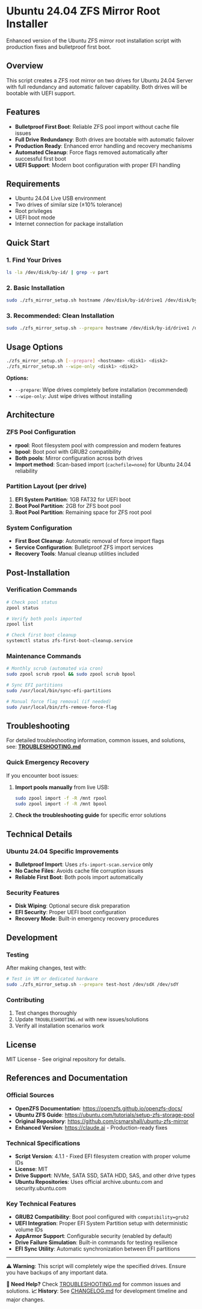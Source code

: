 # Ubuntu 24.04 ZFS Mirror Root Installer

Enhanced version of the Ubuntu ZFS mirror root installation script with production fixes and bulletproof first boot.

## Overview

This script creates a ZFS root mirror on two drives for Ubuntu 24.04 Server with full redundancy and automatic failover capability. Both drives will be bootable with UEFI support.

## Features

- **Bulletproof First Boot**: Reliable ZFS pool import without cache file issues
- **Full Drive Redundancy**: Both drives are bootable with automatic failover
- **Production Ready**: Enhanced error handling and recovery mechanisms
- **Automated Cleanup**: Force flags removed automatically after successful first boot
- **UEFI Support**: Modern boot configuration with proper EFI handling

## Requirements

- Ubuntu 24.04 Live USB environment
- Two drives of similar size (±10% tolerance)
- Root privileges
- UEFI boot mode
- Internet connection for package installation

## Quick Start

### 1. Find Your Drives
```bash
ls -la /dev/disk/by-id/ | grep -v part
```

### 2. Basic Installation
```bash
sudo ./zfs_mirror_setup.sh hostname /dev/disk/by-id/drive1 /dev/disk/by-id/drive2
```

### 3. Recommended: Clean Installation
```bash
sudo ./zfs_mirror_setup.sh --prepare hostname /dev/disk/by-id/drive1 /dev/disk/by-id/drive2
```

## Usage Options

```bash
./zfs_mirror_setup.sh [--prepare] <hostname> <disk1> <disk2>
./zfs_mirror_setup.sh --wipe-only <disk1> <disk2>
```

**Options:**
- `--prepare`: Wipe drives completely before installation (recommended)
- `--wipe-only`: Just wipe drives without installing

## Architecture

### ZFS Pool Configuration
- **rpool**: Root filesystem pool with compression and modern features
- **bpool**: Boot pool with GRUB2 compatibility
- **Both pools**: Mirror configuration across both drives
- **Import method**: Scan-based import (`cachefile=none`) for Ubuntu 24.04 reliability

### Partition Layout (per drive)
1. **EFI System Partition**: 1GB FAT32 for UEFI boot
2. **Boot Pool Partition**: 2GB for ZFS boot pool
3. **Root Pool Partition**: Remaining space for ZFS root pool

### System Configuration
- **First Boot Cleanup**: Automatic removal of force import flags
- **Service Configuration**: Bulletproof ZFS import services
- **Recovery Tools**: Manual cleanup utilities included

## Post-Installation

### Verification Commands
```bash
# Check pool status
zpool status

# Verify both pools imported
zpool list

# Check first boot cleanup
systemctl status zfs-first-boot-cleanup.service
```

### Maintenance Commands
```bash
# Monthly scrub (automated via cron)
sudo zpool scrub rpool && sudo zpool scrub bpool

# Sync EFI partitions
sudo /usr/local/bin/sync-efi-partitions

# Manual force flag removal (if needed)
sudo /usr/local/bin/zfs-remove-force-flag
```

## Troubleshooting

For detailed troubleshooting information, common issues, and solutions, see:
**[TROUBLESHOOTING.md](./TROUBLESHOOTING.md)**

### Quick Emergency Recovery
If you encounter boot issues:

1. **Import pools manually** from live USB:
   ```bash
   sudo zpool import -f -R /mnt rpool
   sudo zpool import -f -R /mnt bpool
   ```

2. **Check the troubleshooting guide** for specific error solutions

## Technical Details

### Ubuntu 24.04 Specific Improvements
- **Bulletproof Import**: Uses `zfs-import-scan.service` only
- **No Cache Files**: Avoids cache file corruption issues
- **Reliable First Boot**: Both pools import automatically

### Security Features
- **Disk Wiping**: Optional secure disk preparation
- **EFI Security**: Proper UEFI boot configuration
- **Recovery Mode**: Built-in emergency recovery procedures

## Development

### Testing
After making changes, test with:
```bash
# Test in VM or dedicated hardware
sudo ./zfs_mirror_setup.sh --prepare test-host /dev/sdX /dev/sdY
```

### Contributing
1. Test changes thoroughly
2. Update `TROUBLESHOOTING.md` with new issues/solutions
3. Verify all installation scenarios work

## License

MIT License - See original repository for details.

## References and Documentation

### Official Sources
- **OpenZFS Documentation**: https://openzfs.github.io/openzfs-docs/
- **Ubuntu ZFS Guide**: https://ubuntu.com/tutorials/setup-zfs-storage-pool
- **Original Repository**: https://github.com/csmarshall/ubuntu-zfs-mirror
- **Enhanced Version**: https://claude.ai - Production-ready fixes

### Technical Specifications
- **Script Version**: 4.1.1 - Fixed EFI filesystem creation with proper volume IDs
- **License**: MIT
- **Drive Support**: NVMe, SATA SSD, SATA HDD, SAS, and other drive types
- **Ubuntu Repositories**: Uses official archive.ubuntu.com and security.ubuntu.com

### Key Technical Features
- **GRUB2 Compatibility**: Boot pool configured with `compatibility=grub2`
- **UEFI Integration**: Proper EFI System Partition setup with deterministic volume IDs
- **AppArmor Support**: Configurable security (enabled by default)
- **Drive Failure Simulation**: Built-in commands for testing resilience
- **EFI Sync Utility**: Automatic synchronization between EFI partitions

---

**⚠️ Warning**: This script will completely wipe the specified drives. Ensure you have backups of any important data.

**📖 Need Help?** Check [TROUBLESHOOTING.md](./TROUBLESHOOTING.md) for common issues and solutions.
**📈 History**: See [CHANGELOG.md](./CHANGELOG.md) for development timeline and major changes.